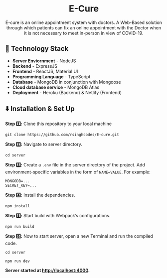 <h1 align="center">E-Cure</h1>

<p align="center">E-cure is an online appointment system with doctors. A Web-Based solution through which patients can fix an online appointment with the Doctor when it is not necessary to meet in-person in view of COVID-19.</p>

## 🚧 Technology Stack

- **Server Enviornment** - NodeJS
- **Backend** - ExpressJS
- **Frontend** - ReactJS, Material UI
- **Programming Language** - TypeScript
- **Database** - MongoDB in conjunction with Mongoose
- **Cloud database service** - MongoDB Atlas
- **Deployment** - Heroku (Backend) & Netlify (Frontend)

## ⬇️ Installation & Set Up

**Step :one::** Clone this repository to your local machine

```
git clone https://github.com/rsinghcodes/E-cure.git
```

**Step :two::** Navigate to server directory.

```
cd server
```

**Step :three::** Create a `.env` file in the server directory of the project. Add environment-specific variables in the form of `NAME=VALUE`. For example:

```
MONGODB=...
SECRET_KEY=...
```

**Step :four::** Install the dependencies.

```
npm install
```

**Step :five::** Start build with Webpack’s configurations.

```
npm run build
```

**Step :six::** Now to start server, open a new Terminal and run the compiled code.

```
cd server
```

```
npm run dev
```

**Server started at [http://localhost:4000](http://localhost:4000).**

